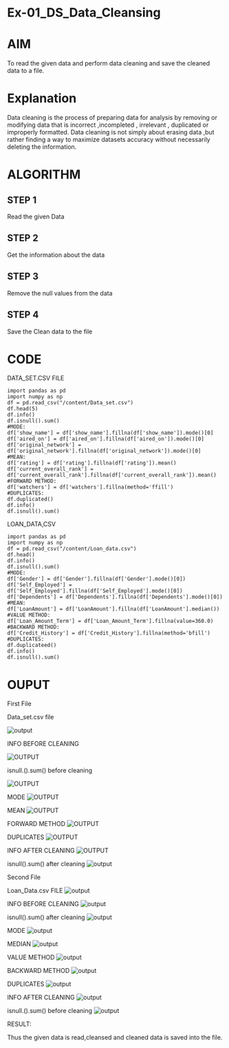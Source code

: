 # Ex-01_DS_Data_Cleansing
# AIM
To read the given data and perform data cleaning and save the cleaned data to a file.

# Explanation
Data cleaning is the process of preparing data for analysis by removing or modifying data that is incorrect ,incompleted , irrelevant , duplicated or improperly formatted. Data cleaning is not simply about erasing data ,but rather finding a way to maximize datasets accuracy without necessarily deleting the information.

# ALGORITHM
## STEP 1
Read the given Data

## STEP 2
Get the information about the data

## STEP 3
Remove the null values from the data

## STEP 4
Save the Clean data to the file

# CODE
DATA_SET.CSV FILE
```
import pandas as pd
import numpy as np
df = pd.read_csv("/content/Data_set.csv")
df.head(5)
df.info()
df.isnull().sum()
#MODE:
df['show_name'] = df['show_name'].fillna(df['show_name']).mode()[0]
df['aired_on'] = df['aired_on'].fillna(df['aired_on']).mode()[0]
df['original_network'] = df['original_network'].fillna(df['original_network']).mode()[0]
#MEAN:
df['rating'] = df['rating'].fillna(df['rating']).mean()
df['current_overall_rank'] = df['current_overall_rank'].fillna(df['current_overall_rank']).mean()
#FORWARD METHOD:
df['watchers'] = df['watchers'].fillna(method='ffill')
#DUPLICATES:
df.duplicated()
df.info()
df.isnull().sum()
```

LOAN_DATA,CSV
```
import pandas as pd
import numpy as np
df = pd.read_csv("/content/Loan_data.csv")
df.head()
df.info()
df.isnull().sum()
#MODE:
df['Gender'] = df['Gender'].fillna(df['Gender'].mode()[0])
df['Self_Employed'] = df['Self_Employed'].fillna(df['Self_Employed'].mode()[0])
df['Dependents'] = df['Dependents'].fillna(df['Dependents'].mode()[0])
#MEAN:
df['LoanAmount'] = df['LoanAmount'].fillna(df['LoanAmount'].median())
#VALUE METHOD:
df['Loan_Amount_Term'] = df['Loan_Amount_Term'].fillna(value=360.0)
#BACKWARD METHOD:
df['Credit_History'] = df['Credit_History'].fillna(method='bfill')
#DUPLICATES:
df.duplicateed()
df.info()
df.isnull().sum()
```

# OUPUT

First File

 Data_set.csv file

![output](data1.png)

INFO BEFORE CLEANING

![OUTPUT](data2.png)

isnull.().sum() before cleaning
 
![OUTPUT](data3.png)

MODE
![OUTPUT](data4.png)

MEAN
![OUTPUT](data6.png)

FORWARD METHOD
![OUTPUT](data5.png)

DUPLICATES
![OUTPUT](data7.png)

INFO AFTER CLEANING
![OUTPUT](data8.png)

isnull().sum() after cleaning
![output](data9.png)

Second File

Loan_Data.csv FILE
![output](a.png)

INFO BEFORE CLEANING
![output](b.png)

isnull().sum() after cleaning
![output](c.png)

MODE
![output](d.png)

MEDIAN
![output](e.png)

VALUE METHOD
![output](f.png)

BACKWARD METHOD
![output](g.png)

DUPLICATES
![output](h.png)

INFO AFTER CLEANING
![output](i.png)

isnull.().sum() before cleaning
![output](j.png)

RESULT:

Thus the given data is read,cleansed and cleaned data is saved into the file.